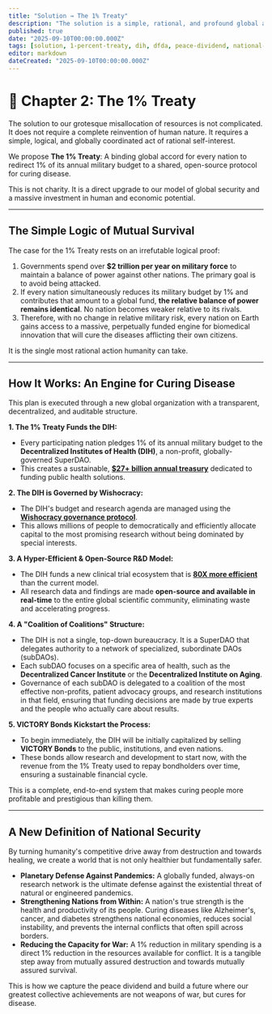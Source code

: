 ```yaml
---
title: "Solution → The 1% Treaty"
description: "The solution is a simple, rational, and profound global accord: The 1% Treaty. By redirecting a tiny fraction of military spending, we can make curing people more profitable than killing them."
published: true
date: "2025-09-10T00:00:00.000Z"
tags: [solution, 1-percent-treaty, dih, dfda, peace-dividend, national-security, victory-bonds]
editor: markdown
dateCreated: "2025-09-10T00:00:00.000Z"
---
```


# 📖 Chapter 2: The 1% Treaty

The solution to our grotesque misallocation of resources is not complicated. It does not require a complete reinvention of human nature. It requires a simple, logical, and globally coordinated act of rational self-interest.

We propose **The 1% Treaty**: A binding global accord for every nation to redirect 1% of its annual military budget to a shared, open-source protocol for curing disease.

This is not charity. It is a direct upgrade to our model of global security and a massive investment in human and economic potential.

---

## The Simple Logic of Mutual Survival

The case for the 1% Treaty rests on an irrefutable logical proof:

1.  Governments spend over **$2 trillion per year on military force** to maintain a balance of power against other nations. The primary goal is to avoid being attacked.
2.  If every nation simultaneously reduces its military budget by 1% and contributes that amount to a global fund, **the relative balance of power remains identical**. No nation becomes weaker relative to its rivals.
3.  Therefore, with no change in relative military risk, every nation on Earth gains access to a massive, perpetually funded engine for biomedical innovation that will cure the diseases afflicting their own citizens.

It is the single most rational action humanity can take.

---

## How It Works: An Engine for Curing Disease

This plan is executed through a new global organization with a transparent, decentralized, and auditable structure.

**1. The 1% Treaty Funds the DIH:**

- Every participating nation pledges 1% of its annual military budget to the **Decentralized Institutes of Health (DIH)**, a non-profit, globally-governed SuperDAO.
- This creates a sustainable, **[$27+ billion annual treasury](./economics.md)** dedicated to funding public health solutions.

**2. The DIH is Governed by Wishocracy:**

- The DIH's budget and research agenda are managed using the **[Wishocracy governance protocol](./governance.md)**.
- This allows millions of people to democratically and efficiently allocate capital to the most promising research without being dominated by special interests.

**3. A Hyper-Efficient & Open-Source R&D Model:**

- The DIH funds a new clinical trial ecosystem that is **[80X more efficient](./proof.md)** than the current model.
- All research data and findings are made **open-source and available in real-time** to the entire global scientific community, eliminating waste and accelerating progress.

**4. A "Coalition of Coalitions" Structure:**

- The DIH is not a single, top-down bureaucracy. It is a SuperDAO that delegates authority to a network of specialized, subordinate DAOs (subDAOs).
- Each subDAO focuses on a specific area of health, such as the **Decentralized Cancer Institute** or the **Decentralized Institute on Aging**.
- Governance of each subDAO is delegated to a coalition of the most effective non-profits, patient advocacy groups, and research institutions in that field, ensuring that funding decisions are made by true experts and the people who actually care about results.

**5. VICTORY Bonds Kickstart the Process:**

- To begin immediately, the DIH will be initially capitalized by selling **VICTORY Bonds** to the public, institutions, and even nations.
- These bonds allow research and development to start now, with the revenue from the 1% Treaty used to repay bondholders over time, ensuring a sustainable financial cycle.

This is a complete, end-to-end system that makes curing people more profitable and prestigious than killing them.

---

## A New Definition of National Security

By turning humanity's competitive drive away from destruction and towards healing, we create a world that is not only healthier but fundamentally safer.

- **Planetary Defense Against Pandemics:** A globally funded, always-on research network is the ultimate defense against the existential threat of natural or engineered pandemics.
- **Strengthening Nations from Within:** A nation's true strength is the health and productivity of its people. Curing diseases like Alzheimer's, cancer, and diabetes strengthens national economies, reduces social instability, and prevents the internal conflicts that often spill across borders.
- **Reducing the Capacity for War:** A 1% reduction in military spending is a direct 1% reduction in the resources available for conflict. It is a tangible step away from mutually assured destruction and towards mutually assured survival.

This is how we capture the peace dividend and build a future where our greatest collective achievements are not weapons of war, but cures for disease.
